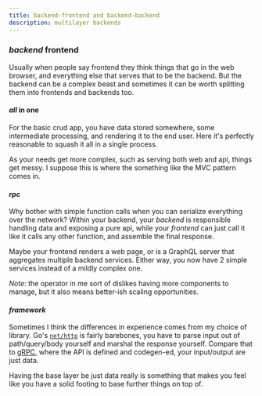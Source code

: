 ```yaml
---
title: backend-frontend and backend-backend
description: multilayer backends
---
```


### _backend_ frontend

Usually when people say frontend they think things that go in the web browser,
and everything else that serves that to be the backend.
But the backend can be a complex beast
and sometimes it can be worth splitting them into frontends and backends too.

#### _all_ in one

For the basic crud app, you have data stored somewhere,
some intermediate processing, and rendering it to the end user.
Here it's perfectly reasonable to squash it all in a single process.

As your needs get more complex, such as serving both web and api,
things get messy.
I suppose this is where the something like the MVC pattern comes in.

#### _rpc_

Why bother with simple function calls
when you can serialize everything over the network?
Within your backend,
your _backend_ is responsible handling data
and exposing a pure api,
while your _frontend_ can just call it like it calls any other function,
and assemble the final response.

Maybe your frontend renders a web page,
or is a GraphQL server that aggregates multiple backend services.
Either way, you now have 2 simple services instead of a mildly complex one.

_Note:_ the operator in me sort of dislikes having more components to manage,
but it also means better-ish scaling opportunities.

#### _framework_

Sometimes I think the differences in experience comes from my choice of library.
Go's [`net/http`](https://pkg.go.dev/net/http) is fairly barebones,
you have to parse input out of path/query/body yourself and marshal the response yourself.
Compare that to [gRPC](https://pkg.go.dev/google.golang.org/grpc),
where the API is defined and codegen-ed,
your input/output are just data.

Having the base layer be just data really is something
that makes you feel like you have a solid footing to base further things on top of.
